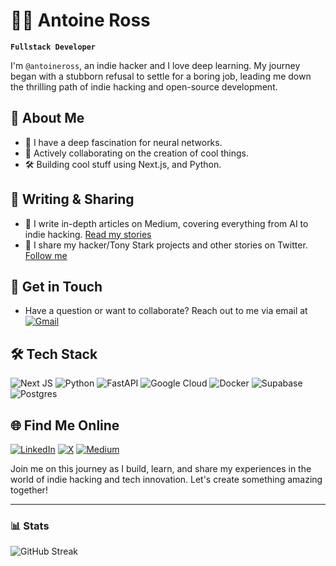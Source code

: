 # 🏄‍♂️ Antoine Ross

**`Fullstack Developer`**

I'm `@antoineross`, an indie hacker and I love deep learning. My journey began with a stubborn refusal to settle for a boring job, leading me down the thrilling path of indie hacking and open-source development.

## 🚀 About Me
- 🧠 I have a deep fascination for neural networks.
- 🤖 Actively collaborating on the creation of cool things.
- 🛠 Building cool stuff using Next.js, and Python.

## 📝 Writing & Sharing
- 📖 I write in-depth articles on Medium, covering everything from AI to indie hacking. [Read my stories](https://medium.com/@antoineross)
- 🧠 I share my hacker/Tony Stark projects and other stories on Twitter. [Follow me](https://twitter.com/antoineross__)

## 📩 Get in Touch
- Have a question or want to collaborate? Reach out to me via email at
[![Gmail](https://img.shields.io/badge/Gmail-D14836?style=for-the-badge&logo=gmail&logoColor=white)](mailto:developer.antoine@gmail.com)

## 🛠 Tech Stack
![Next JS](https://img.shields.io/badge/Next-black?style=for-the-badge&logo=next.js&logoColor=white)
![Python](https://img.shields.io/badge/python-3670A0?style=for-the-badge&logo=python&logoColor=ffdd54)
![FastAPI](https://img.shields.io/badge/FastAPI-005571?style=for-the-badge&logo=fastapi)
![Google Cloud](https://img.shields.io/badge/GoogleCloud-%234285F4.svg?style=for-the-badge&logo=google-cloud&logoColor=white)
![Docker](https://img.shields.io/badge/docker-%230db7ed.svg?style=for-the-badge&logo=docker&logoColor=white)
![Supabase](https://img.shields.io/badge/Supabase-3ECF8E?style=for-the-badge&logo=supabase&logoColor=white)
![Postgres](https://img.shields.io/badge/postgres-%23316192.svg?style=for-the-badge&logo=postgresql&logoColor=white)

## 🌐 Find Me Online
[![LinkedIn](https://img.shields.io/badge/linkedin-%230077B5.svg?style=for-the-badge&logo=linkedin&logoColor=white)](https://www.linkedin.com/in/antoineross)
[![X](https://img.shields.io/badge/X-%23000000.svg?style=for-the-badge&logo=X&logoColor=white)](https://twitter.com/antoineross__)
[![Medium](https://img.shields.io/badge/Medium-12100E?style=for-the-badge&logo=medium&logoColor=white)](https://medium.com/@antoineross)

Join me on this journey as I build, learn, and share my experiences in the world of indie hacking and tech innovation. Let's create something amazing together!

---

### 📊 Stats
![GitHub Streak](https://streak-stats.demolab.com?user=AntoineRoss&theme=gruvbox&border_radius=4.5)
